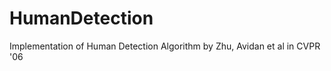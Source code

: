 HumanDetection
==============

Implementation of Human Detection Algorithm by Zhu, Avidan et al in CVPR '06